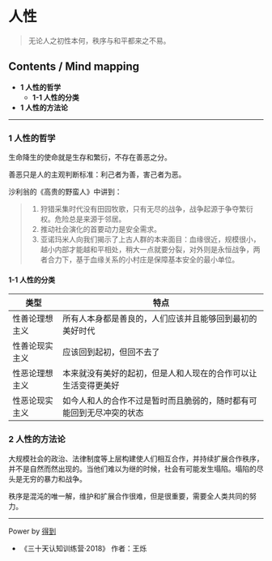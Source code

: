 # 人性
> 无论人之初性本何，秩序与和平都来之不易。

## Contents / Mind mapping
- **1 人性的哲学**
  - **1-1 人性的分类**
- **1 人性的方法论**

---

### 1 人性的哲学

生命降生的使命就是生存和繁衍，不存在善恶之分。

善恶只是人的主观判断标准：利己者为善，害己者为恶。

沙利翁的《高贵的野蛮人》中讲到：

> 1. 狩猎采集时代没有田园牧歌，只有无尽的战争，战争起源于争夺繁衍权。危险总是来源于邻居。  
> 2. 推动社会演化的首要动力是安全需求。  
> 3. 亚诺玛米人向我们揭示了上古人群的本来面目：血缘很近，规模很小，越小内部才能越和平相处，稍大一点就要分裂，对外则是永恒战争，两者合力下，基于血缘关系的小村庄是保障基本安全的最小单位。

#### 1-1 人性的分类

|类型|特点|
| -- | -- |
|性善论理想主义|所有人本身都是善良的，人们应该并且能够回到最初的美好时代|
|性善论现实主义|应该回到起初，但回不去了|
|性恶论理想主义|本来就没有美好的起初，但是人和人现在的合作可以让生活变得更美好|
|性恶论现实主义|如今人和人的合作不过是暂时而且脆弱的，随时都有可能回到无尽冲突的状态|



### 2 人性的方法论

大规模社会的政治、法律制度等上层构建使人们相互合作，并持续扩展合作秩序，并不是自然而然出现的。当他们难以为继的时候，社会有可能发生塌陷。塌陷的尽头是无穷的暴力和战争。

秩序是混沌的唯一解，维护和扩展合作很难，但是很重要，需要全人类共同的努力。



---
Power by [得到](https://igetget.com)
- 《三十天认知训练营·2018》 作者：王烁
